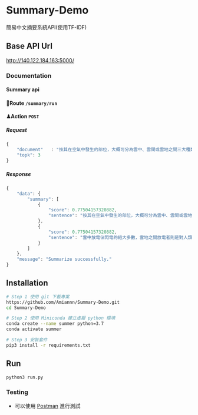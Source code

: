# Summary-Demo
簡易中文摘要系統API(使用TF-IDF)

## Base API Url
http://140.122.184.163:5000/
### Documentation
#### Summary api
#### 🔗Route ```/summary/run```
#### ♟Action ```POST```
##### Request
```javascript
{
    "document"   : "按其在空氣中發生的部位，大概可分為雲中、雲間或雲地之間三大種類放電。雲中放電佔閃電的絕大多數，雲地之間放電者則是對人類的生產和生活產生影響的主要形式。",
    "topk": 3
}
```
##### Response
```javascript
{
    "data": {
        "summary": [
            {
                "score": 0.77504157320882,
                "sentence": "按其在空氣中發生的部位，大概可分為雲中、雲間或雲地之間三大種類放電。"
            },
            {
                "score": 0.77504157320882,
                "sentence": "雲中放電佔閃電的絕大多數，雲地之間放電者則是對人類的生產和生活產生影響的主要形式。"
            }
        ]
    },
    "message": "Summarize successfully."
}
```
## Installation
```bash
# Step 1 使用 git 下載專案
https://github.com/Amiannn/Summary-Demo.git
cd Summary-Demo

# Step 2 使用 Miniconda 建立虛擬 python 環境
conda create --name summer python=3.7
conda activate summer

# Step 3 安裝套件
pip3 install -r requirements.txt
```

## Run
```bash
python3 run.py
```

### Testing
- 可以使用 [Postman](https://www.postman.com/) 進行測試
